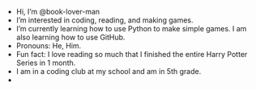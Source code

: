 - Hi, I’m @book-lover-man
- I’m interested in coding, reading, and making games.
- I’m currently learning how to use Python to make simple games. I am also learning how to use GitHub.
- Pronouns: He, Him.
- Fun fact: I love reading so much that I finished the entire Harry Potter Series in 1 month.
- I am in a coding club at my school and am in 5th grade.
- 

<!---
book-lover-man/book-lover-man is a ✨ special ✨ repository because its `README.md` (this file) appears on your GitHub profile.
You can click the Preview link to take a look at your changes.
--->
